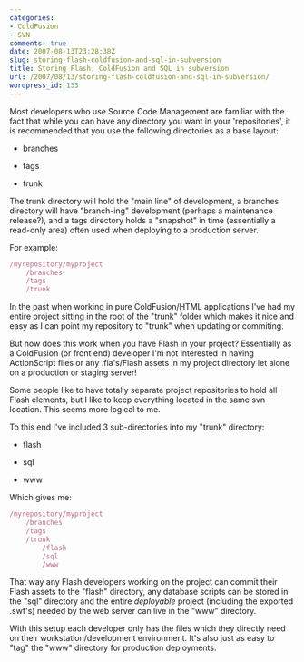 ```yaml
---
categories:
- ColdFusion
- SVN
comments: true
date: 2007-08-13T23:28:38Z
slug: storing-flash-coldfusion-and-sql-in-subversion
title: Storing Flash, ColdFusion and SQL in subversion
url: /2007/08/13/storing-flash-coldfusion-and-sql-in-subversion/
wordpress_id: 133
---
```


Most developers who use Source Code Management are familiar with the fact that while you can have any directory you want in your 'repositories', it is recommended that you use the following directories as a base layout:




	
  * branches

	
  * tags

	
  * trunk



The trunk directory will hold the "main line" of development, a branches directory will have "branch-ing" development (perhaps a maintenance release?), and a tags directory holds a "snapshot" in time (essentially a read-only area) often used when deploying to a production server.

For example:

``` javascript
/myrepository/myproject
	/branches
	/tags
	/trunk
```

In the past when working in pure ColdFusion/HTML applications I've had my entire project sitting in the root of the "trunk" folder which makes it nice and easy as I can point my repository to "trunk" when updating or commiting.

But how does this work when you have Flash in your project? Essentially as a ColdFusion (or front end) developer I'm not interested in having ActionScript files or any .fla's/Flash assets in my project directory let alone on a production or staging server!

Some people like to have totally separate project repositories to hold all Flash elements, but I like to keep everything located in the same svn location. This seems more logical to me.

To this end I've included 3 sub-directories into my "trunk" directory:


	
  * flash

	
  * sql

	
  * www



Which gives me:

``` javascript
/myrepository/myproject
	/branches
	/tags
	/trunk
		/flash
		/sql
		/www
```

That way any Flash developers working on the project can commit their Flash assets to the "flash" directory, any database scripts can be stored in the "sql" directory and the entire _deployable_ project (including the exported .swf's) needed by the web server can live in the "www" directory.

With this setup each developer only has the files which they directly need on their workstation/development environment. It's also just as easy to "tag" the "www" directory for production deployments.
